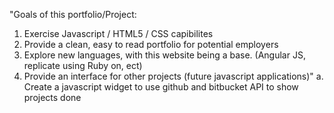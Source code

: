 "Goals of this portfolio/Project: 
1. Exercise Javascript / HTML5 / CSS capibilites
2. Provide a clean, easy to read portfolio for potential employers
3. Explore new languages, with this website being a base. (Angular JS, replicate using Ruby on, ect)
4. Provide an interface for other projects (future javascript applications)"
    a. Create a javascript widget to use github and bitbucket API to show projects done